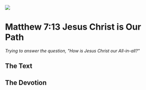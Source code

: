 <img class="intro-right" src="/images/art-matthew.jpg">

# Matthew 7:13 Jesus Christ is Our Path

*Trying to answer the question, "How is Jesus Christ our All-in-all?"*

## The Text

## The Devotion